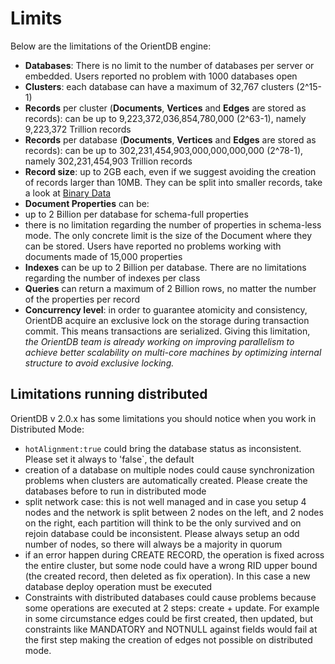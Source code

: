 # Limits

Below are the limitations of the OrientDB engine:
- **Databases**: There is no limit to the number of databases per server or embedded. Users reported no problem with 1000 databases open
- **Clusters**: each database can have a maximum of 32,767 clusters (2^15-1)
- **Records** per cluster (**Documents**, **Vertices** and **Edges** are stored as records): can be up to 9,223,372,036,854,780,000 (2^63-1), namely 9,223,372 Trillion records
- **Records** per database (**Documents**, **Vertices** and **Edges** are stored as records): can be up to 302,231,454,903,000,000,000,000 (2^78-1), namely 302,231,454,903 Trillion records
- **Record size**: up to 2GB each, even if we suggest avoiding the creation of records larger than 10MB. They can be split into smaller records, take a look at [Binary Data](Binary-Data.md)
- **Document Properties** can be:
 - up to 2 Billion per database for schema-full properties
 - there is no limitation regarding the number of properties in schema-less mode. The only concrete limit is the size of the Document where they can be stored. Users have reported no problems working with documents made of 15,000 properties
- **Indexes** can be up to 2 Billion per database. There are no limitations regarding the number of indexes per class
- **Queries** can return a maximum of 2 Billion rows, no matter the number of the properties per record
- **Concurrency level**: in order to guarantee atomicity and consistency, OrientDB acquire an exclusive lock on the storage during transaction commit. This means transactions are serialized. Giving this limitation, _the OrientDB team is already working on improving parallelism to achieve better scalability on multi-core machines by optimizing internal structure to avoid exclusive locking._

## Limitations running distributed
OrientDB v 2.0.x has some limitations you should notice when you work in Distributed Mode:
- `hotAlignment:true` could bring the database status as inconsistent. Please set it always to 'false`, the default
- creation of a database on multiple nodes could cause synchronization problems when clusters are automatically created. Please create the databases before to run in distributed mode
- split network case: this is not well managed and in case you setup 4 nodes and the network is split between 2 nodes on the left, and 2 nodes on the right, each partition will think to be the only survived and on rejoin database could be inconsistent. Please always setup an odd number of nodes, so there will always be a majority in quorum
- if an error happen during CREATE RECORD, the operation is fixed across the entire cluster, but some node could have a wrong RID upper bound (the created record, then deleted as fix operation). In this case a new database deploy operation must be executed
- Constraints with distributed databases could cause problems because some operations are executed at 2 steps: create + update. For example in some circumstance edges could be first created, then updated, but constraints like MANDATORY and NOTNULL against fields would fail at the first step making the creation of edges not possible on distributed mode.